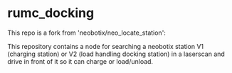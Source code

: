 rumc_docking
==================

This repo is a fork from 'neobotix/neo_locate_station':

This repository contains a node for searching a neobotix station V1 (charging station) or V2 (load handling docking station) in a laserscan and drive in front of it so it can charge or load/unload.
